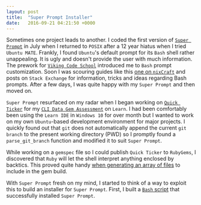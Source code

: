 ```yaml
---
layout: post
title:  "Super Prompt Installer"
date:   2016-09-21 04:21:50 +0000
---
```



Sometimes one project leads to another. I coded the first version of [`Super Prompt`](https://github.com/lair001/super-prompt) in July when I returned to `POSIX` after a 12 year hiatus when I tried `Ubuntu MATE`.  Frankly, I found `Ubuntu`'s default prompt for its `Bash` shell rather unappealing.  It is ugly and doesn't provide the user with much information.  The prework for [`Viking Code School`](https://www.vikingcodeschool.com/web-development-basics/configure-your-command-line) introduced me to `Bash` prompt customization.  Soon I was scouring guides like this [one on `nixCraft`](http://www.cyberciti.biz/tips/howto-linux-unix-bash-shell-setup-prompt.html) and posts on `Stack Exchange` for information, tricks and ideas regarding Bash prompts.  After a few days, I was quite happy with my `Super Prompt` and then moved on.

`Super Prompt` resurfaced on my radar when I began working on [`Quick Ticker`](https://github.com/lair001/stocks-cli-gem) for my [`CLI Data Gem Assessment`](https://learn.co/lessons/cli-data-gem-assessment) on `Learn`.  I had been comfortably been using the `Learn IDE` in `Windows 10` for over month but I wanted to work on my own `Ubuntu`-based development environment for major projects.  I quickly found out that `git` does not automatically append the current `git branch` to the present working directory (PWD) so I promptly found a `parse_git_branch` function and modified it to suit `Super Prompt`.

While working on a `gemspec` file so I could publish `Quick Ticker` to `RubyGems`, I discovered that `Ruby` will let the shell interpret anything enclosed by backtics.  This proved quite handy [when generating an array of files](https://github.com/lair001/qticker-1.0.5-production/blob/master/qticker.gemspec) to include in the gem build.

With `Super Prompt` fresh on my mind, I started to think of a way to exploit this to build an installer for `Super Prompt`.  First, I built a [`Bash` script](https://github.com/lair001/super-prompt/blob/master/lib/super_prompt.sh) that successfully installed `Super Prompt`.

